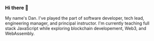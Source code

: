 ### Hi there 👾

My name's Dan. I've played the part of software developer, tech lead, engineering manager, and principal instructor. I'm currently teaching full stack JavaScript while exploring blockchain developement, Web3, and WebAssembly.

<!--
**opes/opes** is a ✨ _special_ ✨ repository because its `README.md` (this file) appears on your GitHub profile.

Here are some ideas to get you started:

- 🔭 I’m currently working on ...
- 🌱 I’m currently learning ...
- 👯 I’m looking to collaborate on ...
- 🤔 I’m looking for help with ...
- 💬 Ask me about ...
- 📫 How to reach me: ...
- 😄 Pronouns: ...
- ⚡ Fun fact: ...
-->
